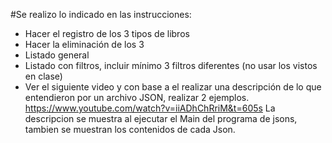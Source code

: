 #Se realizo lo indicado en las instrucciones: 

  - Hacer el registro de los 3 tipos de libros
  - Hacer la eliminación de los 3
  - Listado general
  - Listado con filtros, incluir mínimo 3 filtros diferentes (no usar los vistos en clase)
  - Ver el siguiente video y con base a el realizar una descripción de lo que entendieron por un archivo JSON, realizar 2 ejemplos. https://www.youtube.com/watch?v=iiADhChRriM&t=605s
La descripcion se muestra al ejecutar el Main del programa de jsons, tambien se muestran los contenidos de cada Json. 
